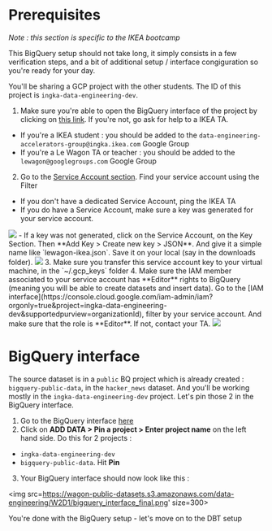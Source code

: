 # Prerequisites

_Note : this section is specific to the IKEA bootcamp_

This BigQuery setup should not take long, it simply consists in a few verification steps, and a bit of additional setup / interface congiguration so you're ready for your day.

You'll be sharing a GCP project with the other students. The ID of this project is `ingka-data-engineering-dev`.

1. Make sure you're able to open the BigQuery interface of the project by clicking on [this link](https://console.cloud.google.com/bigquery?project=&supportedpurview=project&ws=!1m0). If you're not, go ask for help to a IKEA TA.
  - If you're a IKEA student : you should be added to the `data-engineering-accelerators-group@ingka.ikea.com` Google Group
  - If you're a Le Wagon TA or teacher : you should be added to the `lewagon@googlegroups.com` Google Group
2. Go to the [Service Account section](https://console.cloud.google.com/iam-admin/serviceaccounts?orgonly=true&project=ingka-data-engineering-dev&supportedpurview=organizationId). Find your service account using the Filter
  - If you don't have a dedicated Service Account, ping the IKEA TA
  - If you do have a Service Account, make sure a key was generated for your service account.
<img src='https://wagon-public-datasets.s3.amazonaws.com/data-engineering/W2D1/gcp_service_account_key.png' size=300>
  - If a key was not generated, click on the Service Account, on the Key Section. Then **Add Key > Create new key > JSON**. And give it a simple name like `lewagon-ikea.json`. Save it on your local (say in the downloads folder).
<img src='https://wagon-public-datasets.s3.amazonaws.com/data-engineering/W2D1/gcp_service_account_key_generation.png' size=300>
3. Make sure you transfer this service account key to your virtual machine, in the `~/.gcp_keys` folder
4. Make sure the IAM member associated to your service account has **Editor** rights to BigQuery (meaning you will be able to create datasets and insert data). Go to the [IAM interface](https://console.cloud.google.com/iam-admin/iam?orgonly=true&project=ingka-data-engineering-dev&supportedpurview=organizationId), filter by your service account. And make sure that the role is **Editor**. If not, contact your TA.

<img src='https://wagon-public-datasets.s3.amazonaws.com/data-engineering/W2D1/gcp_iam_role.png' size=300>


# BigQuery interface

The source dataset is in a `public` BQ project which is already created : `bigquery-public-data`, in the `hacker_news` dataset. And you'll be working mostly in the `ingka-data-engineering-dev` project. Let's pin those 2 in the BigQuery interface.

1. Go to the BigQuery interface [here](https://console.cloud.google.com/bigquery?orgonly=true&project=ingka-data-engineering-dev&supportedpurview=organizationId)
2. Click on **ADD DATA > Pin a project > Enter project name** on the left hand side. Do this for 2 projects :
  - `ingka-data-engineering-dev`
  - `bigquery-public-data`. Hit **Pin**
3. Your BigQuery interface should now look like this :

<img src=https://wagon-public-datasets.s3.amazonaws.com/data-engineering/W2D1/bigquery_interface_final.png' size=300>

You're done with the BigQuery setup - let's move on to the DBT setup
